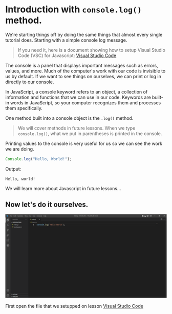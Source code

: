 # Introduction with `console.log()` method.

We're starting things off by doing the same things that almost every single tutorial does. Starting with a simple console log message.
> If you need it, here is a document showing how to setup Visual Studio Code (VSC) for Javascript: [Visual Studio Code]()

The console is a panel that displays important messages such as errors, values, and more. Much of the computer's work with our code is invisible to us by default. If we want to see things on ourselves, we can print or log in directly to our console.

In JavaScript, a console keyword refers to an object, a collection of information and functions that we can use in our code. Keywords are built-in words in JavaScript, so your computer recognizes them and processes them specifically.

One method built into a console object is the `.log()` method.
> We will cover methods in future lessons.
When we type `console.log()`, what we put in parentheses is printed in the console.

Printing values to the console is very useful for us so we can see the work we are doing.
```js
Console.log("Hello, World!");
```
Output: 
```
Hello, world!
```
We will learn more about Javascript in future lessons...

## Now let's do it ourselves.

![](/Images/ConsoleLogExaple.png)

First open the file that we setupped on lesson [Visual Studio Code]()


